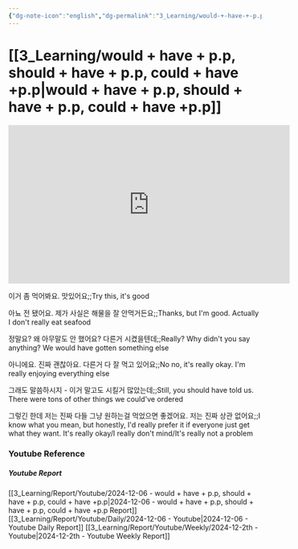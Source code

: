 ```yaml
---
{"dg-note-icon":"english","dg-permalink":"3_Learning/would-+-have-+-p.p,-should-+-have-+-p.p,-could-+-have-+p.p","created-date":"2024-12-06 10:13:29 am","date":"2024-12-06","type":"youtube","tags":["youtube","english","flashcards"],"aliases":null,"youtuber":"빨모쌤","channelName":"라이브 아카데미","link":"https://www.youtube.com/watch?v=Q2ejqYel_Pw","img":"https://img.youtube.com/vi/Q2ejqYel_Pw/0.jpg","dg-publish":true,"permalink":"/3_Learning/would-+-have-+-p.p,-should-+-have-+-p.p,-could-+-have-+p.p/","dgPassFrontmatter":true,"noteIcon":"english"}
---
```


# [[3_Learning/would + have + p.p, should + have + p.p, could + have +p.p\|would + have + p.p, should + have + p.p, could + have +p.p]]


<div class="container-root"><span></span></div><div><div class="container-root"><iframe width="560" height="315" src="https://www.youtube.com/embed/Q2ejqYel_Pw" title="YouTube video player" frameborder="0" allow="accelerometer; autoplay; clipboard-write; encrypted-media; gyroscope; picture-in-picture; web-share" allowfullscreen=""></iframe></div></div>

이거 좀 먹어봐요. 맛있어요;;Try this, it's good
<!--SR:!2024-12-27,12,285-->
아뇨 전 됐어요. 제가 사실은 해물을 잘 안먹거든요;;Thanks, but I'm good. Actually I don't really eat seafood
<!--SR:!2024-12-16,1,210-->
정말요? 왜 아무말도 안 했어요? 다른거 시켰을텐데;;Really? Why didn't you say anything? We would have gotten something else
<!--SR:!2024-12-16,2,230-->
아니에요. 진짜 괜찮아요. 다른거 다 잘 먹고 있어요;;No no, it's really okay. I'm really enjoying everything else
<!--SR:!2024-12-25,10,285-->
그래도 말씀하시지 - 이거 말고도 시킬거 많았는데;;Still, you should have told us. There were tons of other things we could've ordered
<!--SR:!2024-12-23,8,250-->
그렇긴 한데 저는 진짜 다들 그냥 원하는걸 먹었으면 좋겠어요. 저는 진짜 상관 없어요;;I know what you mean, but honestly, I'd really prefer it if everyone just get what they want. It's really okay/I really don't mind/It's really not a problem
<!--SR:!2024-12-16,1,210-->














### Youtube Reference
##### Youtube Report
[[3_Learning/Report/Youtube/2024-12-06 - would + have + p.p, should + have + p.p, could + have +p.p\|2024-12-06 - would + have + p.p, should + have + p.p, could + have +p.p Report]]
[[3_Learning/Report/Youtube/Daily/2024-12-06 - Youtube\|2024-12-06 - Youtube Daily Report]]
[[3_Learning/Report/Youtube/Weekly/2024-12-2th - Youtube\|2024-12-2th - Youtube Weekly Report]]

